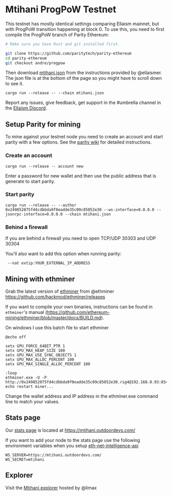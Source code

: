 <!-- TITLE: ProgPoW -->
<!-- SUBTITLE: Mtihani ProgPoW Testnet setup instructions provided by the Ellaism community -->

# Mtihani ProgPoW Testnet

This testnet has mostly identical settings comparing Ellaism mainnet, but with ProgPoW transition happening at block 0. To use this, you need to first compile the ProgPoW branch of Parity Ethereum:

```bash
# Make sure you have Rust and git installed first.

git clone https://github.com/paritytech/parity-ethereum
cd parity-ethereum
git checkout andre/progpow
```

Then download [mtihani.json](https://gist.github.com/ellaismer/62a8cd70b67c7c938388716e5addb4b6) from the instructions provided by @ellaismer.  The json file is at the bottom of the page so you might have to scroll down to see it.

```
cargo run --release -- --chain mtihani.json
```


Report any issues, give feedback, get support in the #umbrella channel in the [Ellaism Discord](https://discord.ellaism.org).

## Setup Parity for mining

To mine against your testnet node you need to create an account and start parity with a few options.  See the [parity wiki](https://wiki.parity.io/Mining) for detailed instructions.

### Create an account

```
cargo run --release -- account new
```


Enter a password for new wallet and then use the public address that is generate to start parity.

### Start parity

```
cargo run --release -- --author 0x249852075fd4cdbbda9f0eadde35c09c85052e30 --ws-interface=0.0.0.0 --jsonrpc-interface=0.0.0.0 --chain mtihani.json
```

### Behind a firewall

If you are behind a firewall you need to open TCP/UDP 30303 and UDP 30304

You'll also want to add this option when running parity:

```
 --nat extip:YOUR_EXTERNAL_IP_ADDRESS
```


## Mining with ethminer

Grab the latest version of [ethminer](https://github.com/hackmod/ethminer/releases) from @ethminer https://github.com/hackmod/ethminer/releases

If you want to compile your own binaries, instructions can be found in `ethminer`'s manual (https://github.com/ethereum-mining/ethminer/blob/master/docs/BUILD.md).

On windows I use this batch file to start ethminer

```
@echo off

setx GPU_FORCE_64BIT_PTR 1
setx GPU_MAX_HEAP_SIZE 100
setx GPU_MAX_USE_SYNC_OBJECTS 1
setx GPU_MAX_ALLOC_PERCENT 100
setx GPU_MAX_SINGLE_ALLOC_PERCENT 100

:loop
ethminer.exe -U -P http://0x249852075fd4cdbbda9f0eadde35c09c85052e30.rig4@192.168.0.93:8545
echo restart miner...
```

Change the wallet address and IP address in the ethminer.exe command line to match your values.


## Stats page

Our [stats page](https://mtihani.outdoordevs.com/) is located at https://mtihani.outdoordevs.com/

If you want to add your node to the stats page use the following environment variables when you setup [eth-net-intelligence-api](https://github.com/cubedro/eth-net-intelligence-api)

```
WS_SERVER=https://mtihani.outdoordevs.com/
WS_SECRET=mtihani
```

## Explorer

Visit the [Mtihani explorer](http://lab.ellaism.org/home) hosted by @limax






